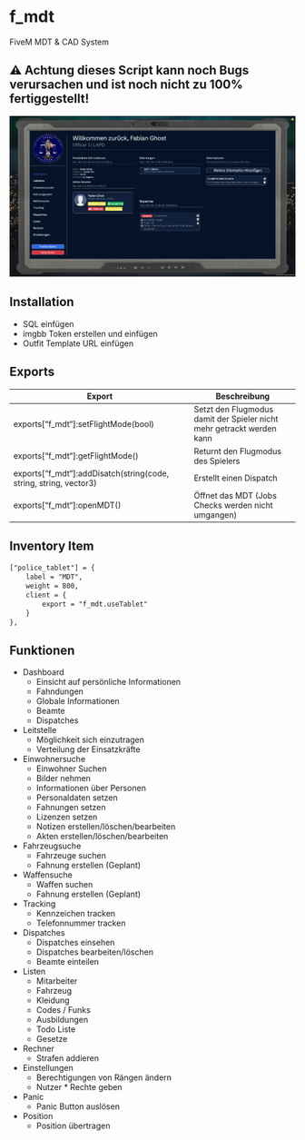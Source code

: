 # f_mdt
FiveM MDT &amp; CAD System

## ⚠️ Achtung dieses Script kann noch Bugs verursachen und ist noch nicht zu 100% fertiggestellt!

![MDT](./images/dashboard.png)


## Installation
 - SQL einfügen
 - imgbb Token erstellen und einfügen
 - Outfit Template URL einfügen

## Exports
| Export             | Beschreibung |
| ----------------- | ------------------------------------------------------------------ | 
| exports[“f_mdt“]:setFlightMode(bool) | Setzt den Flugmodus damit der Spieler nicht mehr getrackt werden kann |
| exports[“f_mdt“]:getFlightMode() | Returnt den Flugmodus des Spielers |
| exports[“f_mdt“]:addDisatch(string(code, string, string, vector3) | Erstellt einen Dispatch |
| exports[“f_mdt“]:openMDT() | Öffnet das MDT (Jobs Checks werden nicht umgangen) |

## Inventory Item
```
["police_tablet"] = {
    label = "MDT",
    weight = 800,
    client = {
        export = "f_mdt.useTablet"
    }
},
```

## Funktionen
- Dashboard
  - Einsicht auf persönliche Informationen
  - Fahndungen
  - Globale Informationen
  - Beamte
  - Dispatches
- Leitstelle
  - Möglichkeit sich einzutragen
  - Verteilung der Einsatzkräfte
- Einwohnersuche
  - Einwohner Suchen
  - Bilder nehmen
  - Informationen über Personen
  - Personaldaten setzen
  - Fahnungen setzen
  - Lizenzen setzen
  - Notizen erstellen/löschen/bearbeiten
  - Akten erstellen/löschen/bearbeiten
- Fahrzeugsuche
  - Fahrzeuge suchen
  - Fahnung erstellen (Geplant)
- Waffensuche
  - Waffen suchen
  - Fahnung erstellen (Geplant)
- Tracking
  - Kennzeichen tracken
  - Telefonnummer tracken
- Dispatches
  - Dispatches einsehen
  - Dispatches bearbeiten/löschen
  - Beamte einteilen
- Listen
  - Mitarbeiter 
  - Fahrzeug 
  - Kleidung
  - Codes / Funks
  - Ausbildungen
  - Todo Liste
  - Gesetze
- Rechner
  - Strafen addieren
- Einstellungen
  - Berechtigungen von Rängen ändern
  - Nutzer * Rechte geben
- Panic
  - Panic Button auslösen 
- Position
  - Position übertragen 

